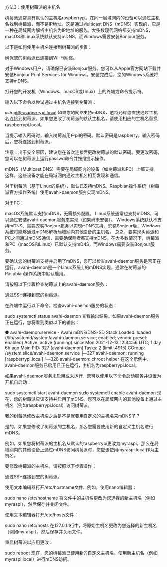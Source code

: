 方法3：使用树莓派的主机名

树莓派通常具有默认的主机名raspberrypi。在同一局域网内的设备可以通过主机名找到树莓派，而不是IP地址。这是通过Multicast DNS（mDNS）实现的，它是一种在局域网内解析主机名为IP地址的服务。大多数现代网络都支持mDNS，macOS和Linux系统默认支持mDNS，而Windows需要安装Bonjour服务。

以下是如何使用主机名连接到树莓派的步骤：

确保您的树莓派已连接到Wi-Fi网络。

对于Windows用户，请确保已安装Bonjour服务。您可以从Apple官方网站下载并安装Bonjour Print Services for Windows。安装完成后，您的Windows系统将支持mDNS。

打开您的开发机（Windows、macOS或Linux）上的终端或命令提示符。

输入以下命令以尝试通过主机名连接到树莓派：

ssh pi@raspberrypi.local
如果您的网络支持mDNS，这将允许您直接通过主机名连接到树莓派。如果您更改了树莓派的默认主机名，请使用相应的主机名替换raspberrypi.local。

当提示输入密码时，输入树莓派用户pi的密码。默认密码是raspberry。输入密码后，您将连接到树莓派。

注意：出于安全原因，建议您在首次连接后更改树莓派的默认密码。要更改密码，您可以在树莓派上运行passwd命令并按照提示操作。

mDNS（Multicast DNS）需要在局域网内的设备（如树莓派和PC）上都支持。这样，这些设备才能在局域网内通过主机名相互发现和通信。

对于树莓派（基于Linux的系统），默认已支持mDNS。Raspbian操作系统（树莓派官方操作系统）使用avahi-daemon服务实现mDNS。

对于PC：

macOS系统默认支持mDNS，无需额外配置。
Linux系统通常也支持mDNS，可以通过安装avahi-daemon服务来实现（如果尚未安装）。
Windows系统默认不支持mDNS，需要安装Bonjour服务以实现mDNS支持。安装Bonjour后，Windows系统将能够通过mDNS解析局域网内其他设备的主机名。
总之，要实现树莓派和PC之间通过mDNS通信，需要确保两者都支持mDNS。在大多数情况下，树莓派和PC（macOS和Linux）已默认支持mDNS，而Windows需要安装Bonjour服务。

要确认您的树莓派支持并启用了mDNS，您可以检查avahi-daemon服务是否正在运行。avahi-daemon是一个Linux系统上的mDNS实现，通常在树莓派的Raspbian操作系统中默认启用。

请按照以下步骤检查树莓派上的avahi-daemon服务：

通过SSH连接到您的树莓派。

在终端中运行以下命令，检查avahi-daemon服务的状态：

sudo systemctl status avahi-daemon
查看输出结果。如果avahi-daemon服务正在运行，您将看到类似以下的输出：

● avahi-daemon.service - Avahi mDNS/DNS-SD Stack
  Loaded: loaded (/lib/systemd/system/avahi-daemon.service; enabled; vendor preset: enabled)
  Active: active (running) since Mon 2021-12-13 12:34:56 UTC; 1 day 6h ago
Main PID: 327 (avahi-daemon)
   Tasks: 2 (limit: 4915)
  CGroup: /system.slice/avahi-daemon.service
          ├─327 avahi-daemon: running [raspberrypi.local]
          └─328 avahi-daemon: chroot helper
在这个示例中，avahi-daemon服务已启用且正在运行，主机名为raspberrypi.local。

如果avahi-daemon服务未启用或未运行，您可以使用以下命令启动服务并设置为开机自启动：

sudo systemctl start avahi-daemon
sudo systemctl enable avahi-daemon
现在，您的树莓派应该支持并启用了mDNS。您可以在局域网内的其他设备上通过主机名（例如raspberrypi.local）访问树莓派。

我的树莓派修改主机名之后是不是就要用自定义的主机名来mDNS了？

是的，如果您修改了树莓派的主机名，那么您需要使用新的自定义主机名进行mDNS。

例如，如果您将树莓派的主机名从默认的raspberrypi更改为myraspi，那么在局域网内的其他设备上通过mDNS访问树莓派时，您应该使用myraspi.local作为主机名。

要修改树莓派的主机名，请按照以下步骤操作：

通过SSH连接到您的树莓派。

使用文本编辑器打开/etc/hostname文件。例如，使用nano编辑器：

sudo nano /etc/hostname
将文件中的主机名更改为您选择的新主机名（例如myraspi），然后保存并关闭文件。

使用文本编辑器打开/etc/hosts文件：

sudo nano /etc/hosts
在127.0.1.1行中，将原始主机名更改为您选择的新主机名（例如myraspi），然后保存并关闭文件。

重启树莓派以应用更改：

sudo reboot
现在，您的树莓派已使用新的自定义主机名。使用新主机名（例如myraspi.local）进行mDNS访问。